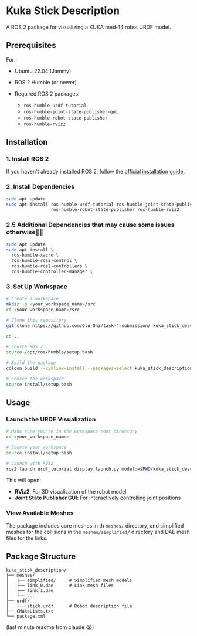 # Kuka Stick Description

A ROS 2 package for visualizing a KUKA med-14 robot URDF model.

## Prerequisites 
For :
- Ubuntu 22.04 (Jammy)
- ROS 2 Humble (or newer)

- Required ROS 2 packages:
  - `ros-humble-urdf-tutorial`
  - `ros-humble-joint-state-publisher-gui`
  - `ros-humble-robot-state-publisher`
  - `ros-humble-rviz2`

## Installation

### 1. Install ROS 2

If you haven't already installed ROS 2, follow the [official installation guide](https://docs.ros.org/en/humble/Installation.html).

### 2. Install Dependencies

```bash
sudo apt update
sudo apt install ros-humble-urdf-tutorial ros-humble-joint-state-publisher-gui \
                 ros-humble-robot-state-publisher ros-humble-rviz2
```

### 2.5 Additional Dependencies that may cause some issues otherwise🤷‍♂️

```bash
sudo apt update
sudo apt install \
  ros-humble-xacro \
  ros-humble-ros2-control \
  ros-humble-ros2-controllers \
  ros-humble-controller-manager \
```

### 3. Set Up Workspace

```bash
# Create a workspace
mkdir -p <your_workspace_name>/src
cd <your_workspace_name>/src

# Clone this repository
git clone https://github.com/Olu-Oni/task-4-submission/ kuka_stick_description

cd ..

# Source ROS 2
source /opt/ros/humble/setup.bash

# Build the package
colcon build --symlink-install --packages-select kuka_stick_description

# Source the workspace
source install/setup.bash
```

## Usage

### Launch the URDF Visualization

```bash
# Make sure you're in the workspace root directory
cd <your_workspace_name>
```

```bash
# Source your workspace
source install/setup.bash

# Launch with RViz
ros2 launch urdf_tutorial display.launch.py model:=$PWD/kuka_stick_description/urdf/stick.urdf
```

This will open:
- **RViz2**: For 3D visualization of the robot model
- **Joint State Publisher GUI**: For interactively controlling joint positions

### View Available Meshes

The package includes core meshes in th `meshes/` directory, 
and simplified meshes for the collisions in the `meshes/simplified/` directory and DAE mesh files for the links.

## Package Structure

```
kuka_stick_description/
├── meshes/
│   ├── simplified/     # Simplified mesh models
│   ├── link_0.dae      # Link mesh files
│   ├── link_1.dae
│   └── ...
├── urdf/
│   └── stick.urdf      # Robot description file
├── CMakeLists.txt
└── package.xml
```

(last minute readme from claude 😭)
